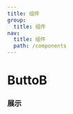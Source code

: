```yaml
---
title: 组件
group:
  title: 组件
nav:
  title: 组件
  path: /components
---
```


# ButtoB

### 展示

<code src="./demos/demo.tsx" />
<API/>
